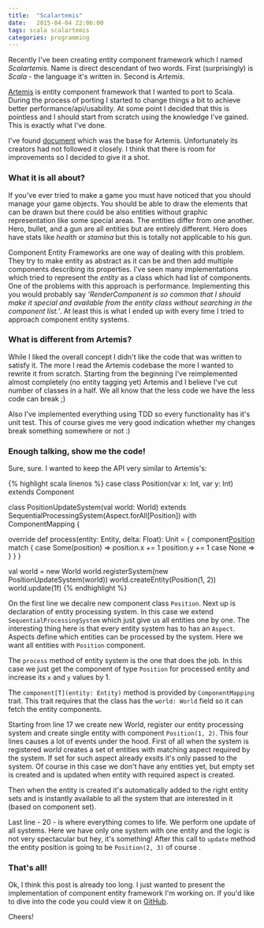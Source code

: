 ```yaml
---
title:  "Scalartemis"
date:   2015-04-04 22:06:00
tags: scala scalartemis
categories: programming
---
```


Recently I've been creating entity component framework which I named _Scalartemis_. Name is direct descendant of two words. First (surprisingly) is _Scala_ - the language it's written in. Second is _Artemis_.

[Artemis][artemis] is entity component framework that I wanted to port to Scala. During the process of porting I started to change things a bit to achieve better performance/api/usability. At some point I decided that this is pointless and I should start from scratch using the knowledge I've gained. This is exactly what I've done.

I've found [document][fast-entity-system] which was the base for Artemis. Unfortunately its creators had not followed it closely. I think that there is room for improvements so I decided to give it a shot.

### What it is all about?

If you've ever tried to make a game you must have noticed that you should manage your game objects. You should be able to draw the elements that can be drawn but there could be also entities without graphic representation like some special areas. The entities differ from one another. Hero, bullet, and a gun are all entities but are entirely different. Hero does have stats like _health_ or _stamina_ but this is totally not applicable to his gun.

Component Entity Frameworks are one way of dealing with this problem. They try to make entity as abstract as it can be and then add multiple components describing its properties. I've seen many implementations which tried to represent the _entity_ as a class which had list of components. One of the problems with this approach is performance. Implementing this you would probably say _'RenderComponent is so common that I should make it special and available from the entity class without searching in the component list.'_. At least this is what I ended up with every time I tried to approach component entity systems.

### What is different from Artemis?

While I liked the overall concept I didn't like the code that was written to satisfy it. The more I read the Artemis codebase the more I wanted to rewrite it from scratch. Starting from the beginning I've reimplemented almost completely (no entity tagging yet) Artemis and I believe I've cut number of classes in a half. We all know that the less code we have the less code can break ;)

Also I've implemented everything using TDD so every functionality has it's unit test. This of course gives me very good indication whether my changes break something somewhere or not :)


### Enough talking, show me the code!

Sure, sure. I wanted to keep the API very similar to Artemis's:

{% highlight scala linenos %}
case class Position(var x: Int, var y: Int) extends Component

class PositionUpdateSystem(val world: World)
      extends SequentialProcessingSystem(Aspect.forAll[Position])
      with ComponentMapping {

  override def process(entity: Entity, delta: Float): Unit = {
    component[Position](entity) match {
      case Some(position) =>
        position.x += 1
        position.y += 1
      case None =>
    }
  }
}

val world = new World
world.registerSystem(new PositionUpdateSystem(world))
world.createEntity(Position(1, 2))
world.update(1f)
{% endhighlight %}

On the first line we decalre new component class `Position`. Next up is declaration of entity processing system. In this case we extend `SequentialProcessingSystem` which just give us all entities one by one. The interesting thing here is that every entity system has to has an `Aspect`. Aspects define which entities can be processed by the system. Here we want all entities with `Position` component.

The `process` method of entity system is the one that does the job. In this case we just get the component of type `Position` for processed entity and increase its `x` and `y` values by 1.

The `component[T](entity: Entity)` method is provided by `ComponentMapping` trait. This trait requires that the class has the `world: World` field so it can fetch the entity components.

Starting from line 17 we create new World, register our entity processing system and create single entity with component `Position(1, 2)`. This four lines causes a lot of events under the hood. First of all when the system is registered _world_ creates a set of entities with matching aspect required by the system. If set for such aspect already exsits it's only passed to the system. Of course in this case we don't have any entities yet, but empty set is created and is updated when entity with required aspect is created.

Then when the entity is created it's automatically added to the right entity sets and is instantly available to all the system that are interested in it (based on component set).

Last line - 20 - is where everything comes to life. We perform one update of all systems. Here we have only one system with one entity and the logic is not very spectacular but hey, it's something! After this call to `update` method the entity position is going to be `Position(2, 3)` of course .

### That's all!

Ok, I think this post is already too long. I just wanted to present the implementation of component entity framework I'm working on. If you'd like to dive into the code you could view it on [GitHub][github].

Cheers!


[artemis]: http://gamadu.com/artemis/
[github]: https://github.com/marad/scalartemis
[fast-entity-system]: http://entity-systems.wikidot.com/fast-entity-component-system
